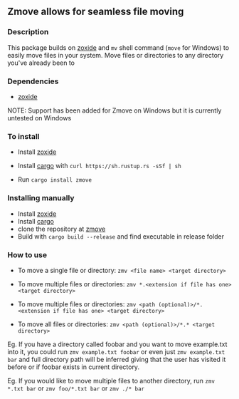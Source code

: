 ## Zmove allows for seamless file moving 

### Description
This package builds on [zoxide](https://github.com/ajeetdsouza/zoxide) and ``mv`` shell command (``move`` for Windows) to easily move files in your system.
Move files or directories to any directory you've already been to


### Dependencies
 - [zoxide](https://github.com/ajeetdsouza/zoxide)


NOTE: Support has been added for Zmove on Windows but it is currently untested on Windows

### To install

- Install [zoxide](https://github.com/ajeetdsouza/zoxide)
- Install [cargo](https://github.com/rust-lang/cargo) with ``curl https://sh.rustup.rs -sSf | sh``

- Run ``cargo install zmove``

### Installing manually

- Install [zoxide](https://github.com/ajeetdsouza/zoxide)
- Install [cargo](https://github.com/rust-lang/cargo)
- clone the repository at [zmove](https://github.com/korkie9/zmove)
- Build with ``cargo build --release`` and find executable in release folder


### How to use

- To move a single file or directory: ``zmv <file name> <target directory>``

- To move multiple files or directories: ``zmv *.<extension if file has one> <target directory>``

- To move multiple files or directories: ``zmv <path (optional)>/*.<extension if file has one> <target directory>``

- To move all files or directories: ``zmv <path (optional)>/*.* <target directory>``


Eg. If you have a directory called foobar and you want to move example.txt into it, you could run ``zmv example.txt foobar`` or even just ``zmv example.txt bar`` and full directory path will be inferred giving that the user has visited it before or if foobar exists in current directory.

Eg. If you would like to move multiple files to another directory, run ``zmv *.txt bar`` or ``zmv foo/*.txt bar`` or ``zmv ./* bar``


